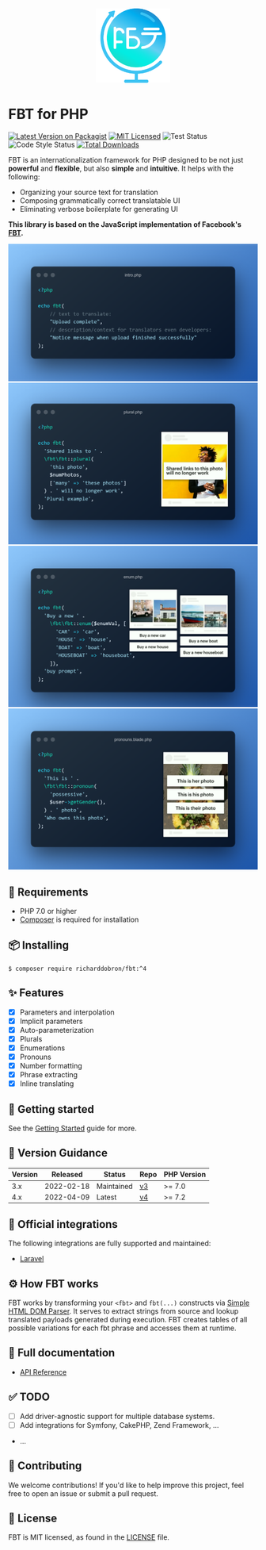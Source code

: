 <h1 align="center">
  <img src="icon.png" height="150" width="150" alt="FBT"/>
</h1>

# FBT for PHP

[![Latest Version on Packagist](https://img.shields.io/packagist/v/richardDobron/fbt.svg?style=flat-square)](https://packagist.org/packages/richardDobron/fbt)
[![MIT Licensed](https://img.shields.io/badge/license-MIT-brightgreen.svg?style=flat-square)](LICENSE.md)
![Test Status](https://github.com/richardDobron/fbt/actions/workflows/run-tests.yml/badge.svg)
![Code Style Status](https://github.com/richardDobron/fbt/actions/workflows/php-cs-fixer.yml/badge.svg)
[![Total Downloads](https://img.shields.io/packagist/dt/richardDobron/fbt.svg?style=flat-square)](https://packagist.org/packages/richardDobron/fbt)

FBT is an internationalization framework for PHP designed to be not just **powerful** and **flexible**, but also **simple** and **intuitive**.  It helps with the following:
* Organizing your source text for translation
* Composing grammatically correct translatable UI
* Eliminating verbose boilerplate for generating UI

**This library is based on the JavaScript implementation of Facebook's [FBT][link-facebook-fbt].**

<img src="docs/intro.png" alt="FBT intro"/>
<img src="docs/plurals.png" alt="FBT plurals"/>
<img src="docs/enum.png" alt="FBT enum"/>
<img src="docs/pronouns.png" alt="FBT pronouns"/>

## 📖 Requirements
* PHP 7.0 or higher
* [Composer](https://getcomposer.org) is required for installation

## 📦 Installing

```shell
$ composer require richarddobron/fbt:^4
```

## ✨ Features
- [x] Parameters and interpolation
- [x] Implicit parameters
- [x] Auto-parameterization
- [x] Plurals
- [x] Enumerations
- [x] Pronouns
- [x] Number formatting
- [x] Phrase extracting
- [x] Inline translating

## 🚀 Getting started

See the [Getting Started](docs/getting_started.md) guide for more.

## 📑 Version Guidance

| Version | Released   | Status     | Repo             | PHP Version |
|---------|------------|------------|------------------|-------------|
| 3.x     | 2022-02-18 | Maintained | [v3][fbt-3-repo] | >= 7.0      |
| 4.x     | 2022-04-09 | Latest     | [v4][fbt-4-repo] | >= 7.2      |

## 🔌 Official integrations

The following integrations are fully supported and maintained:

- [Laravel](https://github.com/richardDobron/laravel-fbt)

## ⚙️ How FBT works
FBT works by transforming your `<fbt>` and `fbt(...)` constructs via
[Simple HTML DOM Parser][simplehtmldom].  It serves to extract strings from source and
lookup translated payloads generated during execution.  FBT creates tables
of all possible variations for each fbt phrase and accesses them
at runtime.

## 📕 Full documentation

- [API Reference](https://richarddobron.github.io/fbt/)

## ✅ TODO

- [ ] Add driver-agnostic support for multiple database systems.
- [ ] Add integrations for Symfony, CakePHP, Zend Framework, ...
- ...

## 🤝 Contributing

We welcome contributions! If you'd like to help improve this project, feel free to open an issue or submit a pull request.

## 📜 License
FBT is MIT licensed, as found in the [LICENSE](LICENSE) file.

[fbt-3-repo]: https://github.com/richarddobron/fbt/tree/3.x
[fbt-4-repo]: https://github.com/richarddobron/fbt
[link-facebook-fbt]: https://github.com/facebook/fbt
[simplehtmldom]: https://sourceforge.net/projects/simplehtmldom/files/simplehtmldom/1.9.1/
